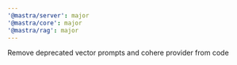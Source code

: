 ```yaml
---
'@mastra/server': major
'@mastra/core': major
'@mastra/rag': major
---
```


Remove deprecated vector prompts and cohere provider from code
